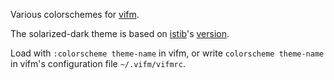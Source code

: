 Various colorschemes for [vifm](http://vifm.sourceforge.net/).

The solarized-dark theme is based on [istib](https://github.com/istib)'s [version](https://github.com/istib/dotfiles/blob/master/vifm/vifm-colors).

Load with `:colorscheme theme-name` in vifm, or write `colorscheme theme-name` in vifm's configuration file `~/.vifm/vifmrc`.
